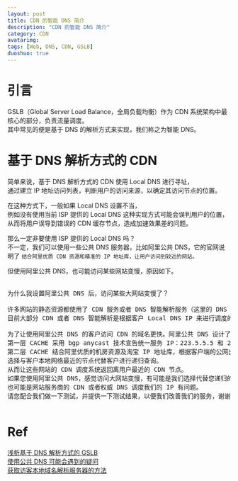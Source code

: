```yaml
---
layout: post
title: CDN 的智能 DNS 简介
description: "CDN 的智能 DNS 简介"
category: CDN
avatarimg:
tags: [Web, DNS, CDN, GSLB]
duoshuo: true
---
```


# 引言

GSLB（Global Server Load Balance，全局负载均衡）作为 CDN 系统架构中最核心的部分，负责流量调度。   
其中常见的便是基于 DNS 的解析方式来实现，我们称之为智能 DNS。  

# 基于 DNS 解析方式的 CDN

简单来说，基于 DNS 解析方式的 CDN 使用 Local DNS 进行寻址，  
通过建立 IP 地址访问列表，判断用户的访问来源，以确定其访问节点的位置。

在这种方式下，一般如果 Local DNS 设置不当，  
例如没有使用当前 ISP 提供的 Local DNS 这种实现方式可能会误判用户的位置，
从而将用户误导到错误的 CDN 缓存节点，造成加速效果差的问题。

那么一定非要使用 ISP 提供的 Local DNS 吗？  
不一定，我们可以使用一些公共 DNS 服务器，比如阿里公共 DNS，它的官网说明了
`结合阿里优质 CDN 资源和精准的 IP 地址库，让用户访问到较近的网站。`

但使用阿里公共 DNS，也可能访问某些网站变慢，原因如下。

<pre>

为什么我设置阿里公共 DNS 后，访问某些大网站变慢了？

许多网站的静态资源都使用了 CDN 服务或者 DNS 智能解析服务（这里的 DNS 是指域名的权威 DNS 服务器），
目前大部分 CDN 或者 DNS 智能解析是根据客户 Local DNS IP 来进行调度的。

为了让使用阿里公共 DNS 的客户访问 CDN 的域名更快。阿里公共 DNS 设计了两层 CACHE 架构，
第一层 CACHE 采用 bgp anycast 技术宣告统一服务 IP：223.5.5.5 和 223.6.6.6，接收并应答客户请求。
第二层 CACHE 结合阿里优质的机房资源及淘宝 IP 地址库，根据客户端的公网出口 IP，
选择与客户本地网络最近的节点代替客户进行递归查询。
从而让这些网站的 CDN 调度系统返回离用户最近的 CDN 节点。
如果您使用阿里公共 DNS，感觉访问大网站变慢，有可能是我们选择代替您递归的二级 CACHE 节点不够准确，
也可能是网站服务商的 CDN 或者权威 DNS 调度我们的 IP 有问题。
请您配合我们做一下测试，并提供一下测试结果，以便我们改善我们的服务，谢谢！

</pre>


# Ref
[浅析基于 DNS 解析方式的 GSLB](http://www.cnblog.me/2015/09/30/cdn-gslb-dns/)   
[使用公共 DNS 可能会遇到的疑问](http://www.alidns.com/faqs/#dns-faqs)   
[获取访客本地域名解析服务器的方法 ](https://www.google.com/patents/CN102035905B?cl=zh)  
